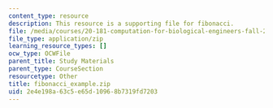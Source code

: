 ```yaml
---
content_type: resource
description: This resource is a supporting file for fibonacci.
file: /media/courses/20-181-computation-for-biological-engineers-fall-2006/2e4e198a63c5e65d10968b7319fd7203_fibonacci_example.zip
file_type: application/zip
learning_resource_types: []
ocw_type: OCWFile
parent_title: Study Materials
parent_type: CourseSection
resourcetype: Other
title: fibonacci_example.zip
uid: 2e4e198a-63c5-e65d-1096-8b7319fd7203
---
```

